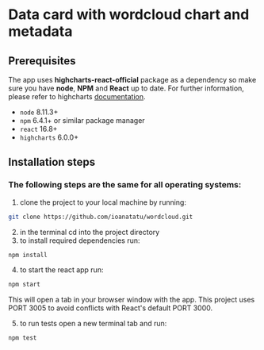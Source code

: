 # Data card with wordcloud chart and metadata

## Prerequisites

The app uses **highcharts-react-official** package as a dependency so make sure you have **node**, **NPM** and **React** up to date. For further information, please refer to highcharts [documentation](https://www.npmjs.com/package/highcharts-react-official#getting-started).

-  `node` 8.11.3+
-  `npm` 6.4.1+ or similar package manager
-  `react` 16.8+
-  `highcharts` 6.0.0+

## Installation steps

### The following steps are the same for all operating systems:

1. clone the project to your local machine by running:

```bash
git clone https://github.com/ioanatatu/wordcloud.git
```

2. in the terminal cd into the project directory
3. to install required dependencies run:

```bash
npm install
```

4. to start the react app run:

```bash
npm start
```

This will open a tab in your browser window with the app. This project uses PORT 3005 to avoid conflicts with React's default PORT 3000.

5. to run tests open a new terminal tab and run:

```bash
npm test
```
